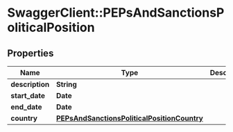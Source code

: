 # SwaggerClient::PEPsAndSanctionsPoliticalPosition

## Properties
Name | Type | Description | Notes
------------ | ------------- | ------------- | -------------
**description** | **String** |  | [optional] 
**start_date** | **Date** |  | [optional] 
**end_date** | **Date** |  | [optional] 
**country** | [**PEPsAndSanctionsPoliticalPositionCountry**](PEPsAndSanctionsPoliticalPositionCountry.md) |  | [optional] 


